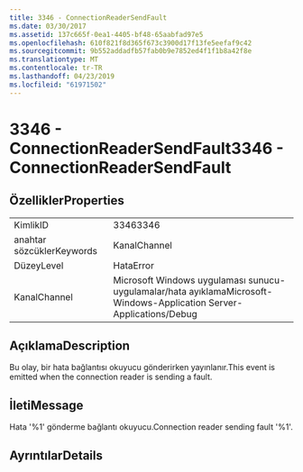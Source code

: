 ```yaml
---
title: 3346 - ConnectionReaderSendFault
ms.date: 03/30/2017
ms.assetid: 137c665f-0ea1-4405-bf48-65aabfad97e5
ms.openlocfilehash: 610f821f8d365f673c3900d17f13fe5eefaf9c42
ms.sourcegitcommit: 9b552addadfb57fab0b9e7852ed4f1f1b8a42f8e
ms.translationtype: MT
ms.contentlocale: tr-TR
ms.lasthandoff: 04/23/2019
ms.locfileid: "61971502"
---
```

# <a name="3346---connectionreadersendfault"></a><span data-ttu-id="d944b-102">3346 - ConnectionReaderSendFault</span><span class="sxs-lookup"><span data-stu-id="d944b-102">3346 - ConnectionReaderSendFault</span></span>
## <a name="properties"></a><span data-ttu-id="d944b-103">Özellikler</span><span class="sxs-lookup"><span data-stu-id="d944b-103">Properties</span></span>  
  
|||  
|-|-|  
|<span data-ttu-id="d944b-104">Kimlik</span><span class="sxs-lookup"><span data-stu-id="d944b-104">ID</span></span>|<span data-ttu-id="d944b-105">3346</span><span class="sxs-lookup"><span data-stu-id="d944b-105">3346</span></span>|  
|<span data-ttu-id="d944b-106">anahtar sözcükler</span><span class="sxs-lookup"><span data-stu-id="d944b-106">Keywords</span></span>|<span data-ttu-id="d944b-107">Kanal</span><span class="sxs-lookup"><span data-stu-id="d944b-107">Channel</span></span>|  
|<span data-ttu-id="d944b-108">Düzey</span><span class="sxs-lookup"><span data-stu-id="d944b-108">Level</span></span>|<span data-ttu-id="d944b-109">Hata</span><span class="sxs-lookup"><span data-stu-id="d944b-109">Error</span></span>|  
|<span data-ttu-id="d944b-110">Kanal</span><span class="sxs-lookup"><span data-stu-id="d944b-110">Channel</span></span>|<span data-ttu-id="d944b-111">Microsoft Windows uygulaması sunucu-uygulamalar/hata ayıklama</span><span class="sxs-lookup"><span data-stu-id="d944b-111">Microsoft-Windows-Application Server-Applications/Debug</span></span>|  
  
## <a name="description"></a><span data-ttu-id="d944b-112">Açıklama</span><span class="sxs-lookup"><span data-stu-id="d944b-112">Description</span></span>  
 <span data-ttu-id="d944b-113">Bu olay, bir hata bağlantısı okuyucu gönderirken yayınlanır.</span><span class="sxs-lookup"><span data-stu-id="d944b-113">This event is emitted when the connection reader is sending a fault.</span></span>  
  
## <a name="message"></a><span data-ttu-id="d944b-114">İleti</span><span class="sxs-lookup"><span data-stu-id="d944b-114">Message</span></span>  
 <span data-ttu-id="d944b-115">Hata '%1' gönderme bağlantı okuyucu.</span><span class="sxs-lookup"><span data-stu-id="d944b-115">Connection reader sending fault '%1'.</span></span>  
  
## <a name="details"></a><span data-ttu-id="d944b-116">Ayrıntılar</span><span class="sxs-lookup"><span data-stu-id="d944b-116">Details</span></span>
